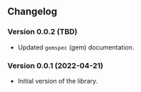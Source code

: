 ## Changelog

### Version 0.0.2 (TBD)

- Updated `gemspec` (gem) documentation.

### Version 0.0.1 (2022-04-21)

- Initial version of the library.